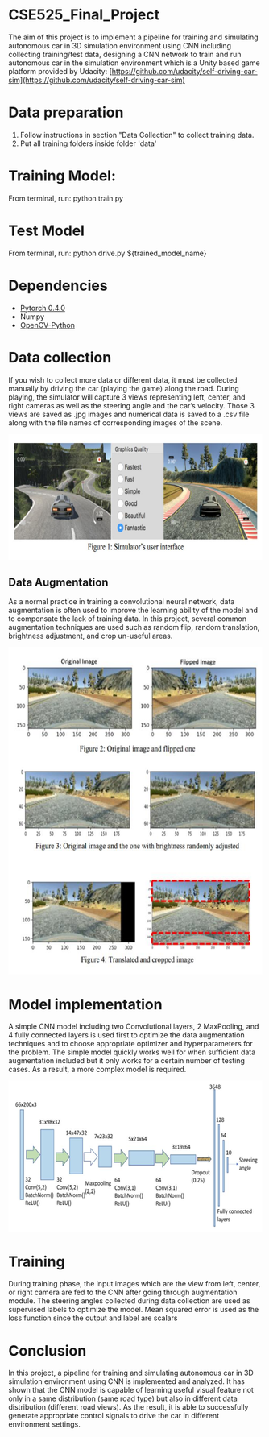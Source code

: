 # CSE525_Final_Project

The aim of this project is to implement a pipeline for training and simulating autonomous car in 3D
simulation environment using CNN including collecting training/test data, designing a CNN network to
train and run autonomous car in the simulation environment which is a Unity based game platform
provided by Udacity: [https://github.com/udacity/self-driving-car-sim](https://github.com/udacity/self-driving-car-sim)

# Data preparation
1. Follow instructions in section "Data Collection" to collect training data.
2. Put all training folders inside folder 'data'

# Training Model:
From terminal, run: python train.py

# Test Model 
From terminal, run: python drive.py ${trained_model_name}

# Dependencies
 - [Pytorch 0.4.0](http://pytorch.org/)
 - Numpy
 - [OpenCV-Python](https://pypi.python.org/pypi/opencv-python)

# Data collection
If you wish to collect more data or different data, it must be collected manually by driving the car (playing the game) along the
road. During playing, the simulator will capture 3 views representing left, center, and right cameras as
well as the steering angle and the car’s velocity. Those 3 views are saved as .jpg images and numerical
data is saved to a .csv file along with the file names of corresponding images of the scene. 

<img src="imgs/simulator_car.jpg" width="600" height="250" />

## Data Augmentation
As a normal practice in training a convolutional neural network, data augmentation is often used to
improve the learning ability of the model and to compensate the lack of training data. In this project,
several common augmentation techniques are used such as random flip, random translation, brightness
adjustment, and crop un-useful areas.

<img src="imgs/autonomous_car.jpg" width="560" height="650" />

# Model implementation
A simple CNN model including two Convolutional layers, 2 MaxPooling, and 4 fully connected layers is
used first to optimize the data augmentation techniques and to choose appropriate optimizer and hyperparameters for the problem. The simple model quickly works well for when sufficient data augmentation included but it only works for a certain number of testing cases. As a result, a more complex model is required.

<img src="imgs/car_model.jpg" width="600" height="300" />

# Training
During training phase, the input images which are the view from left, center, or right camera are fed to the
CNN after going through augmentation module. The steering angles collected during data collection are
used as supervised labels to optimize the model. Mean squared error is used as the loss function since the
output and label are scalars

# Conclusion
In this project, a pipeline for training and simulating autonomous car in 3D simulation environment using
CNN is implemented and analyzed. It has shown that the CNN model is capable of learning useful visual
feature not only in a same distribution (same road type) but also in different data distribution (different
road views). As the result, it is able to successfully generate appropriate control signals to drive the car in
different environment settings.









